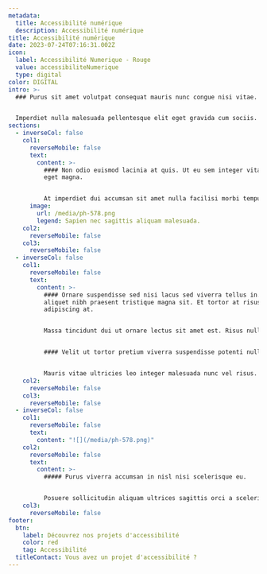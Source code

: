 ```yaml
---
metadata:
  title: Accessibilité numérique
  description: Accessibilité numérique
title: Accessibilité numérique
date: 2023-07-24T07:16:31.002Z
icon:
  label: Accessibilité Numerique - Rouge
  value: accessibiliteNumerique
  type: digital
color: DIGITAL
intro: >-
  ### Purus sit amet volutpat consequat mauris nunc congue nisi vitae.


  Imperdiet nulla malesuada pellentesque elit eget gravida cum sociis. Laoreet non curabitur gravida arcu. Massa sapien faucibus et molestie ac feugiat sed lectus. Scelerisque mauris pellentesque pulvinar pellentesque habitant. Justo laoreet sit amet cursus sit amet dictum sit amet.
sections:
  - inverseCol: false
    col1:
      reverseMobile: false
      text:
        content: >-
          #### Non odio euismod lacinia at quis. Ut eu sem integer vitae justo
          eget magna.


          At imperdiet dui accumsan sit amet nulla facilisi morbi tempus. Orci ac auctor augue mauris augue neque gravida in. Id ornare arcu odio ut sem nulla. Vitae aliquet nec ullamcorper sit amet. Bibendum enim facilisis gravida neque convallis a cras semper auctor. Aliquam faucibus purus in massa tempor nec. Vulputate sapien nec sagittis aliquam malesuada.
      image:
        url: /media/ph-578.png
        legend: Sapien nec sagittis aliquam malesuada.
    col2:
      reverseMobile: false
    col3:
      reverseMobile: false
  - inverseCol: false
    col1:
      reverseMobile: false
      text:
        content: >-
          #### Ornare suspendisse sed nisi lacus sed viverra tellus in. Eget
          aliquet nibh praesent tristique magna sit. Et tortor at risus viverra
          adipiscing at.


          Massa tincidunt dui ut ornare lectus sit amet est. Risus nullam eget felis eget nunc lobortis mattis aliquam. Curabitur gravida arcu ac tortor dignissim convallis aenean et. Felis donec et odio pellentesque diam volutpat commodo. Egestas diam in arcu cursus euismod quis viverra. Molestie at elementum eu facilisis sed odio morbi quis. Nulla pellentesque dignissim enim sit amet venenatis urna.


          #### Velit ut tortor pretium viverra suspendisse potenti nullam ac.


          Mauris vitae ultricies leo integer malesuada nunc vel risus. Cursus turpis massa tincidunt dui ut ornare lectus sit. At erat pellentesque adipiscing commodo elit. Tellus pellentesque eu tincidunt tortor. Aenean euismod elementum nisi quis eleifend. Augue neque gravida in fermentum et sollicitudin ac orci phasellus. A lacus vestibulum sed arcu non odio euismod lacinia. Semper eget duis at tellus at urna condimentum mattis pellentesque.
    col2:
      reverseMobile: false
    col3:
      reverseMobile: false
  - inverseCol: false
    col1:
      reverseMobile: false
      text:
        content: "![](/media/ph-578.png)"
    col2:
      reverseMobile: false
      text:
        content: >-
          ##### Purus viverra accumsan in nisl nisi scelerisque eu.


          Posuere sollicitudin aliquam ultrices sagittis orci a scelerisque purus. Neque ornare aenean euismod elementum nisi quis eleifend quam adipiscing. Porttitor leo a diam sollicitudin tempor. Diam in arcu cursus euismod quis viverra. Eget lorem dolor sed viverra ipsum nunc aliquet bibendum. Feugiat vivamus at augue eget arcu dictum varius duis. At lectus urna duis convallis. Morbi quis commodo odio aenean sed adipiscing diam. Amet tellus cras adipiscing enim eu turpis. Sapien et ligula ullamcorper malesuada.
    col3:
      reverseMobile: false
footer:
  btn:
    label: Découvrez nos projets d'accessibilité
    color: red
    tag: Accessibilité
  titleContact: Vous avez un projet d'accessibilité ?
---
```

